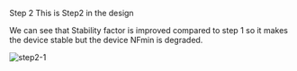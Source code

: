 Step 2
This is Step2 in the design

We can see that Stability factor is improved compared to step 1 so it makes the device stable but the device NFmin is degraded.

![step2-1](https://github.com/chennakeshavadasa/2.4-GHz-LNA-using-Keysight-ADS/assets/123294639/9f0a1ed4-c431-46a4-a7a4-bed03d787ef4)

